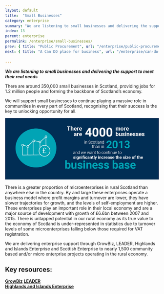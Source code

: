 ```yaml
---
layout: default
title:  "Small Businesses"
category: enterprise
summary: "We are listening to small businesses and delivering the support to meet their real needs"
index: 13
parent: enterprise
permalink: /enterprise/small-businesses/
prev: { title: "Public Procurement", url: "/enterprise/public-procurement/" }
next: { title: "A Can DO place for business", url: "/enterprise/can-do-place-business/" }

---
```


***We are listening to small businesses and delivering the support to meet their real needs***  

There are around 350,000 small businesses in Scotland, providing jobs for 1.2 million people and forming the backbone of Scotland’s economy.  

We will support small businesses to continue playing a massive role in communities in every part of Scotland, recognising that their success is the key to unlocking opportunity for all.  

![](/assets/images/infographics/Enterprise.3.jpg)

There is a greater proportion of microenterprises in rural Scotland than anywhere else in the country.  By and large these enterprises operate a business model where profit margins and turnover are lower, they have slower trajectories for growth, and the levels of self-employment are higher.  These enterprises play an important role in their local economy and are a major source of development with growth of £6.6bn between 2007 and 2015.  There is untapped potential in our rural economy as its true value to the economy of Scotland is under-represented in statistics due to turnover levels of some microenterprises falling below those required for VAT registration.  

We are delivering enterprise support through GrowBiz, LEADER, Highlands and Islands Enterprise and Scottish Enterprise to nearly 1,500 community based and/or micro enterprise projects operating in the rural economy.  

## Key resources:

**[GrowBiz](https://growbiz.co.uk/)**
**[LEADER](https://www.gov.scot/Topics/farmingrural/SRDP/LEADER/)**  
**[Highlands and Islands Enterprise](http://www.hie.co.uk/)**
